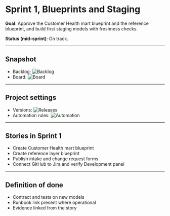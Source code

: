 ﻿# Sprint 1, Blueprints and Staging

**Goal**: Approve the Customer Health mart blueprint and the reference blueprint, and build first staging models with freshness checks.

**Status (mid-sprint)**: On track.

---

## Snapshot

- Backlog: ![Backlog](./sprint-01_mid_backlog.png)  
- Board: ![Board](./sprint-01_mid_board.png)  

---

## Project settings

- Versions: ![Releases](../assets/releases_panel_w1-w4_2025-10-01.png)  
- Automation rules: ![Automation](../assets/automation_rules_2025-10-01.png)  

---

## Stories in Sprint 1

- Create Customer Health mart blueprint  
- Create reference layer blueprint  
- Publish intake and change request forms  
- Connect GitHub to Jira and verify Development panel  

---

## Definition of done

- Contract and tests on new models  
- Runbook link present where operational  
- Evidence linked from the story  
